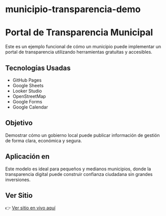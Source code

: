 # municipio-transparencia-demo
# Portal de Transparencia Municipal

Este es un ejemplo funcional de cómo un municipio puede implementar un portal de transparencia utilizando herramientas gratuitas y accesibles.

## Tecnologías Usadas
- GitHub Pages
- Google Sheets
- Looker Studio
- OpenStreetMap
- Google Forms
- Google Calendar

## Objetivo
Demostrar cómo un gobierno local puede publicar información de gestión de forma clara, económica y segura.

## Aplicación en
Este modelo es ideal para pequeños y medianos municipios, donde la transparencia digital puede construir confianza ciudadana sin grandes inversiones.

## Ver Sitio
👉 [Ver sitio en vivo aquí](https://AdvanceIT-code.github.io/municipio-transparencia-demo/)
